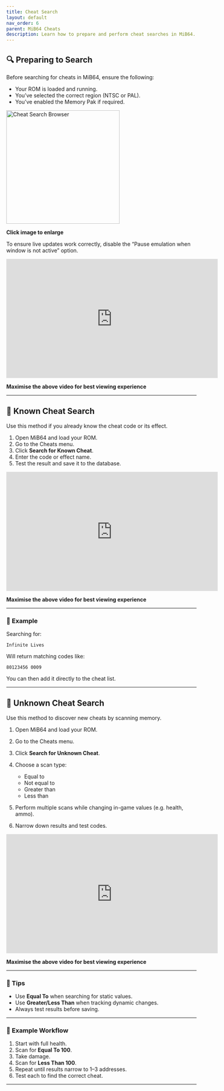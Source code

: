 ```yaml
---
title: Cheat Search
layout: default
nav_order: 6
parent: MiB64 Cheats
description: Learn how to prepare and perform cheat searches in MiB64.
---
```


## 🔍 <a name="preparing-to-search">Preparing to Search</a>

Before searching for cheats in MiB64, ensure the following:

- Your ROM is loaded and running.
- You’ve selected the correct region (NTSC or PAL).
- You’ve enabled the Memory Pak if required.

<a href="/cheats/assets/images/01/Browser5b1.png" target="_blank">
  <img src="/cheats/assets/images/01/Browser5b1-300x259.png" alt="Cheat Search Browser" width="300" />
</a>
<p class="has-text-align-center"><strong>Click image to enlarge</strong></p>
<!-- ClauseEcho: Browser5b1 Interactive Image -->

To ensure live updates work correctly, disable the “Pause emulation when window is not active” option.

<iframe width="560" height="315" src="https://www.youtube.com/embed/S2rtXRwTPQ0?si=fvc71DktLhdO-yO9" title="Preparing for Cheat Search" frameborder="0" allowfullscreen></iframe>
<p class="has-text-align-center"><strong>Maximise the above video for best viewing experience</strong></p>
<!-- ClauseEcho: Preparing for Cheat Search Video -->

---

## 🧠 <a name="known-cheat-search">Known Cheat Search</a>

Use this method if you already know the cheat code or its effect.

1. Open MiB64 and load your ROM.
2. Go to the Cheats menu.
3. Click **Search for Known Cheat**.
4. Enter the code or effect name.
5. Test the result and save it to the database.

<iframe width="560" height="315" src="https://www.youtube.com/embed/f7y86UMKhNE?si=l-cGH3QDIlc6TPQF" title="Known Cheat Search" frameborder="0" allowfullscreen></iframe>
<p class="has-text-align-center"><strong>Maximise the above video for best viewing experience</strong></p>
<!-- ClauseEcho: Known Cheat Search Video -->

---

### 🧪 Example

Searching for:
```text
Infinite Lives
```

Will return matching codes like:
```text
80123456 0009
```

You can then add it directly to the cheat list.

---

## 🧪 <a name="unknown-cheat-search">Unknown Cheat Search</a>

Use this method to discover new cheats by scanning memory.

1. Open MiB64 and load your ROM.
2. Go to the Cheats menu.
3. Click **Search for Unknown Cheat**.
4. Choose a scan type:
   - Equal to
   - Not equal to
   - Greater than
   - Less than

5. Perform multiple scans while changing in-game values (e.g. health, ammo).
6. Narrow down results and test codes.

<iframe width="560" height="315" src="https://www.youtube.com/embed/Vu52rZYh1WE?si=Q8Rflk92dUXqnrkI" title="Unknown Cheat Search" frameborder="0" allowfullscreen></iframe>
<p class="has-text-align-center"><strong>Maximise the above video for best viewing experience</strong></p>
<!-- ClauseEcho: Unknown Cheat Search Video -->

---

### 🧠 Tips

- Use **Equal To** when searching for static values.
- Use **Greater/Less Than** when tracking dynamic changes.
- Always test results before saving.

---

### 🧾 Example Workflow

1. Start with full health.
2. Scan for **Equal To 100**.
3. Take damage.
4. Scan for **Less Than 100**.
5. Repeat until results narrow to 1–3 addresses.
6. Test each to find the correct cheat.

---

<!-- ClauseLock: Cheat Search Sections Echoed -->

